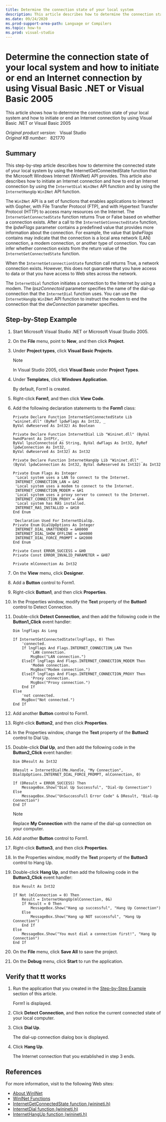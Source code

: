 ```yaml
---
title: Determine the connection state of your local system
description: This article describes how to determine the connection state of your local system and how to initiate or end an Internet connection by using Visual Basic .NET or Visual Basic 2005.
ms.date: 09/24/2020
ms.prod-support-area-path: Language or Compilers
ms.topic: how-to
ms.prod: visual-studio
---
```

# Determine the connection state of your local system and how to initiate or end an Internet connection by using Visual Basic .NET or Visual Basic 2005

This article shows how to determine the connection state of your local system and how to initiate or end an Internet connection by using Visual Basic .NET or Visual Basic 2005

_Original product version:_ &nbsp; Visual Studio  
_Original KB number:_ &nbsp; 821770

## Summary

This step-by-step article describes how to determine the connected state of your local system by using the InternetGetConnectedState function that the Microsoft Windows Internet (WinINet) API provides. This article also describes how to initiate an Internet connection and how to end an Internet connection by using the `InternetDial` `WinINet` API function and by using the `InternetHangUp` `WinINet` API function.

The `WinINet` API is a set of functions that enables applications to interact with Gopher, with File Transfer Protocol (FTP), and with Hypertext Transfer Protocol (HTTP) to access many resources on the Internet. The `InternetGetConnectedState` function returns True or False based on whether a connection exists. After a call to the `InternetGetConnectedState` function, the *lpdwFlags* parameter contains a predefined value that provides more information about the connection. For example, the value that *IpdwFlags* contains may indicate that the connection is a local area network (LAN) connection, a modem connection, or another type of connection. You can infer whether connection exists from the return value of the `InternetGetConnectedState` function.

When the `InternetGetconnectionState` function call returns True, a network connection exists. However, this does not guarantee that you have access to data or that you have access to Web sites across the network.

The `InternetDial` function initiates a connection to the Internet by using a modem. The *lpszConnectoid* parameter specifies the name of the dial-up connection that the `InternetDial` function uses. You can use the `InternetHangUp` `WinINet` API function to instruct the modem to end the connection that the *dwConnection* parameter specifies.

## Step-by-Step Example

1. Start Microsoft Visual Studio .NET or Microsoft Visual Studio 2005.
2. On the **File** menu, point to **New**, and then click **Project**.
3. Under **Project types**, click **Visual Basic Projects**.

    > [!NOTE]
    > In Visual Studio 2005, click **Visual Basic** under **Project Types**.
4. Under **Templates**, click **Windows Application**.

    By default, Form1 is created.
5. Right-click **Form1**, and then click **View Code**.
6. Add the following declaration statements to the **Form1** class:

    ```vbnet
    Private Declare Function InternetGetConnectedState Lib "wininet.dll" (ByRef lpdwFlags As Int32, _
    ByVal dwReserved As Int32) As Boolean
  
    Private Declare Function InternetDial Lib "Wininet.dll" (ByVal hwndParent As IntPtr, _
    ByVal lpszConnectoid As String, ByVal dwFlags As Int32, ByRef lpdwConnection As Int32, _
    ByVal dwReserved As Int32) As Int32
  
    Private Declare Function InternetHangUp Lib "Wininet.dll" _
    (ByVal lpdwConnection As Int32, ByVal dwReserved As Int32) As Int32
  
    Private Enum Flags As Integer
     'Local system uses a LAN to connect to the Internet.
     INTERNET_CONNECTION_LAN = &H2
     'Local system uses a modem to connect to the Internet.
     INTERNET_CONNECTION_MODEM = &H1
     'Local system uses a proxy server to connect to the Internet.
     INTERNET_CONNECTION_PROXY = &H4
     'Local system has RAS installed.
     INTERNET_RAS_INSTALLED = &H10
    End Enum
  
    'Declaration Used For InternetDialUp.
    Private Enum DialUpOptions As Integer
     INTERNET_DIAL_UNATTENDED = &H8000
     INTERNET_DIAL_SHOW_OFFLINE = &H4000
     INTERNET_DIAL_FORCE_PROMPT = &H2000
    End Enum
  
    Private Const ERROR_SUCCESS = &H0
    Private Const ERROR_INVALID_PARAMETER = &H87
  
    Private mlConnection As Int32
    ```

7. On the **View** menu, click **Designer**.
8. Add a **Button** control to Form1.
9. Right-click **Button1**, and then click **Properties**.
10. In the Properties window, modify the **Text** property of the **Button1** control to Detect Connection.
11. Double-click **Detect Connection**, and then add the following code in the **Button1_Click** event handler:

    ```vbnet
    Dim lngFlags As Long
  
    If InternetGetConnectedState(lngFlags, 0) Then
        'connected.
        If lngFlags And Flags.INTERNET_CONNECTION_LAN Then
            'LAN connection.
            MsgBox("LAN connection.")
        ElseIf lngFlags And Flags.INTERNET_CONNECTION_MODEM Then
            'Modem connection.
            MsgBox("Modem connection.")
        ElseIf lngFlags And Flags.INTERNET_CONNECTION_PROXY Then
            'Proxy connection.
            MsgBox("Proxy connection.")
        End If
    Else
        'not connected.
        MsgBox("Not connected.")
    End If
    ```

12. Add another **Button** control to Form1.
13. Right-click **Button2**, and then click **Properties**.
14. In the Properties window, change the **Text** property of the **Button2** control to Dial Up.
15. Double-click **Dial Up**, and then add the following code in the **Button2_Click** event handler:

    ```vbnet
    Dim DResult As Int32
  
    DResult = InternetDial(Me.Handle, "My Connection", DialUpOptions.INTERNET_DIAL_FORCE_PROMPT, mlConnection, 0)
  
    If (DResult = ERROR_SUCCESS) Then
        MessageBox.Show("Dial Up Successful", "Dial-Up Connection")
    Else
        MessageBox.Show("UnSuccessFull Error Code" & DResult, "Dial-Up Connection")
    End If
    ```
  
    > [!NOTE]
    > Replace **My Connection** with the name of the dial-up connection on your computer.

16. Add another **Button** control to Form1.
17. Right-click **Button3**, and then click **Properties**.
18. In the Properties window, modify the **Text** property of the **Button3** control to Hang Up.
19. Double-click **Hang Up**, and then add the following code in the **Button3_Click** event handler:

    ```vbnet
    Dim Result As Int32
  
    If Not (mlConnection = 0) Then
        Result = InternetHangUp(mlConnection, 0&)
        If Result = 0 Then
            MessageBox.Show("Hang up successful", "Hang Up Connection")
        Else
            MessageBox.Show("Hang up NOT successful", "Hang Up Connection")
        End If
    Else
        MessageBox.Show("You must dial a connection first!", "Hang Up Connection")
    End If
    ```

20. On the **File** menu, click **Save All** to save the project.
21. On the **Debug** menu, click **Start** to run the application.

## Verify that tt works

1. Run the application that you created in the [Step-by-Step Example](#step-by-step-example) section of this article.

    Form1 is displayed.
2. Click **Detect Connection**, and then notice the current connected state of your local computer.
3. Click **Dial Up**.

    The dial-up connection dialog box is displayed.
4. Click **Hang Up**.

    The Internet connection that you established in step 3 ends.

## References

For more information, visit to the following Web sites:

- [About WinINet](/windows/win32/wininet/about-wininet)
- [WinINet Functions](/windows/win32/wininet/wininet-functions)
- [InternetGetConnectedState function (winineti.h)](/windows/win32/api/winineti/nf-winineti-internetgetconnectedstate)
- [InternetDial function (winineti.h)](/windows/win32/api/winineti/nf-winineti-internetdial)
- [InternetHangUp function (winineti.h)](/windows/win32/api/winineti/nf-winineti-internethangup)
